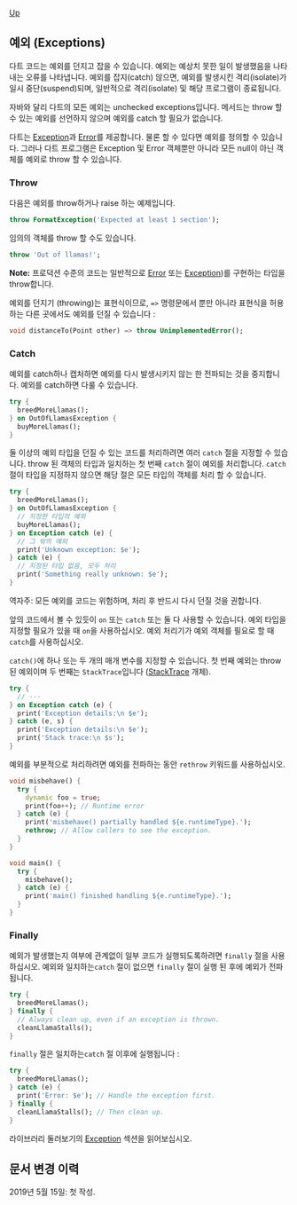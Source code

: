 [Up](./index.md)

##  예외 (Exceptions)

다트 코드는 예외를 던지고 잡을 수 있습니다. 예외는 예상치 못한 일이 발생했음을 나타내는 오류를 나타냅니다. 예외를 잡지(catch) 않으면, 예외를 발생시킨 격리(isolate)가 일시 중단(suspend)되며, 일반적으로 격리(isolate) 및 해당 프로그램이 종료됩니다.

자바와 달리 다트의 모든 예외는 unchecked exceptions입니다. 메서드는 throw 할 수 있는 예외를 선언하지 않으며 예외를 catch 할 필요가 없습니다.

다트는 [Exception](https://api.dartlang.org/stable/dart-core/Exception-class.html)과 [Error](https://api.dartlang.org/stable/dart-core/Error)를 제공합니다. 물론 할 수 있다면 예외를 정의할 수 있습니다. 그러나 다트 프로그램은 Exception 및 Error 객체뿐만 아니라 모든 null이 아닌 객체를 예외로 throw 할 수 있습니다.

###  Throw

다음은 예외를 throw하거나 raise 하는 예제입니다.

```dart
throw FormatException('Expected at least 1 section');
```

임의의 객체를 throw 할 수도 있습니다.

```dart
throw 'Out of llamas!';
```

**Note:** 프로덕션 수준의 코드는 일반적으로 [Error](https://api.dartlang.org/stable/dart-core/Error-class.html) 또는 [Exception](https://api.dartlang.org/stable/dart-core/Exception-class.html))를 구현하는 타입을 throw합니다.

예외를 던지기 (throwing)는 표현식이므로, `=>` 명령문에서 뿐만 아니라 표현식을 허용하는 다른 곳에서도 예외를 던질 수 있습니다 :

```dart
void distanceTo(Point other) => throw UnimplementedError();
```

###  Catch

예외를 catch하나 캡처하면 예외를 다시 발생시키지 않는 한 전파되는 것을 중지합니다. 예외를 catch하면 다룰 수 있습니다.

```dart
try {
  breedMoreLlamas();
} on OutOfLlamasException {
  buyMoreLlamas();
}
```

둘 이상의 예외 타입을 던질 수 있는 코드를 처리하려면 여러 `catch` 절을 지정할 수 있습니다. throw 된 객체의 타입과 일치하는 첫 번째 `catch` 절이 예외를 처리합니다. `catch` 절이 타입을 지정하지 않으면 해당 절은 모든 타입의 객체를 처리 할 수 있습니다.

```dart
try {
  breedMoreLlamas();
} on OutOfLlamasException {
  // 지정한 타입의 예외
  buyMoreLlamas();
} on Exception catch (e) {
  // 그 밖의 예외
  print('Unknown exception: $e');
} catch (e) {
  // 지정된 타입 없음, 모두 처리
  print('Something really unknown: $e');
}
```

역자주: 모든 예외를 코드는 위험하며, 처리 후 반드시 다시 던질 것을 권합니다.

앞의 코드에서 볼 수 있듯이 `on` 또는 `catch` 또는 둘 다 사용할 수 있습니다. 예외 타입을 지정할 필요가 있을 때 `on`을 사용하십시오. 예외 처리기가 예외 객체를 필요로 할 때 `catch`를 사용하십시오.

`catch()`에 하나 또는 두 개의 매개 변수를 지정할 수 있습니다. 첫 번째 예외는 throw 된 예외이며 두 번째는 `StackTrace`입니다 ([StackTrace](https://api.dartlang.org/stable/dart-core/StackTrace-class.html) 개체).

```dart
try {
  // ···
} on Exception catch (e) {
  print('Exception details:\n $e');
} catch (e, s) {
  print('Exception details:\n $e');
  print('Stack trace:\n $s');
}
```

예외를 부분적으로 처리하려면 예외를 전파하는 동안 `rethrow` 키워드를 사용하십시오.

```dart
void misbehave() {
  try {
    dynamic foo = true;
    print(foo++); // Runtime error
  } catch (e) {
    print('misbehave() partially handled ${e.runtimeType}.');
    rethrow; // Allow callers to see the exception.
  }
}

void main() {
  try {
    misbehave();
  } catch (e) {
    print('main() finished handling ${e.runtimeType}.');
  }
}
```

###  Finally

예외가 발생했는지 여부에 관계없이 일부 코드가 실행되도록하려면 `finally` 절을 사용하십시오. 예외와 일치하는`catch` 절이 없으면 `finally` 절이 실행 된 후에 예외가 전파됩니다.

```dart
try {
  breedMoreLlamas();
} finally {
  // Always clean up, even if an exception is thrown.
  cleanLlamaStalls();
}
```

`finally` 절은 일치하는`catch` 절 이후에 실행됩니다 :

```dart
try {
  breedMoreLlamas();
} catch (e) {
  print('Error: $e'); // Handle the exception first.
} finally {
  cleanLlamaStalls(); // Then clean up.
}
```

라이브러리 둘러보기의 [Exception](https://dart.dev/guides/libraries/library-tour#exceptions) 섹션을 읽어보십시오.

## 문서 변경 이력

2019년 5월 15일: 첫 작성.
